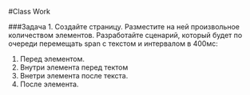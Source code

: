 #Class Work 

###Задача 1. 
Создайте страницу. Разместите на ней произвольное количеством элементов. 
Разработайте сценарий, который будет по очереди перемещать span с текстом и интервалом в 400мс:
1) Перед элементом.
2) Внутри элемента перед тектом
3) Внетри элемента после текста.
4) После элемента.





